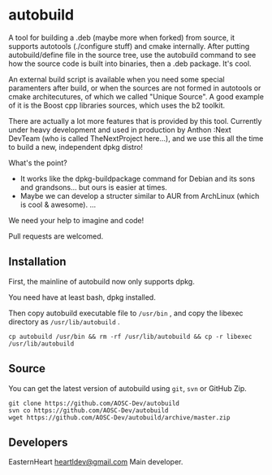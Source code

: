 autobuild
=========
A tool for building a .deb (maybe more when forked) from source, it supports autotools (./configure stuff) and
cmake internally. After putting autobuild/define file in the source tree, use the autobuild command to see how
the source code is built into binaries, then a .deb package. It's cool. 

An external build script is available when you need some special paramenters after build, or when the sources
are not formed in autotools or cmake architecutures, of which we called "Unique Source". A good example of it 
is the Boost cpp libraries sources, which uses the b2 toolkit.

There are actually a lot more features that is provided by this tool. Currently under heavy development and 
used in production by Anthon :Next DevTeam (who is called TheNextProject here...), and we use this all the time
to build a new, independent dpkg distro!

What's the point?
* It works like the dpkg-buildpackage command for Debian and its sons and grandsons... but ours is easier at times.
* Maybe we can develop a structer similar to AUR from ArchLinux (which is cool & awesome).
...

We need your help to imagine and code!

Pull requests are welcomed.

Installation
----
First, the mainline of autobuild now only supports dpkg.

You need have at least bash, dpkg installed.

Then copy autobuild executable file to `/usr/bin` , and copy the libexec directory as `/usr/lib/autobuild` .

```
cp autobuild /usr/bin && rm -rf /usr/lib/autobuild && cp -r libexec /usr/lib/autobuild
```

Source
----
You can get the latest version of autobuild using `git`, `svn` or GitHub Zip.
```
git clone https://github.com/AOSC-Dev/autobuild
svn co https://github.com/AOSC-Dev/autobuild
wget https://github.com/AOSC-Dev/autobuild/archive/master.zip
```
Developers
----
EasternHeart <heartldev@gmail.com>	Main developer.

